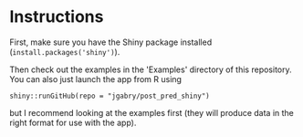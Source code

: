 Instructions
===============

First, make sure you have the Shiny package installed (`install.packages('shiny')`).

Then check out the examples in the 'Examples' directory of this repository. You can also just launch the app from R using

    shiny::runGitHub(repo = "jgabry/post_pred_shiny")

but I recommend looking at the examples first (they will produce data in the right format for use with the app). 

